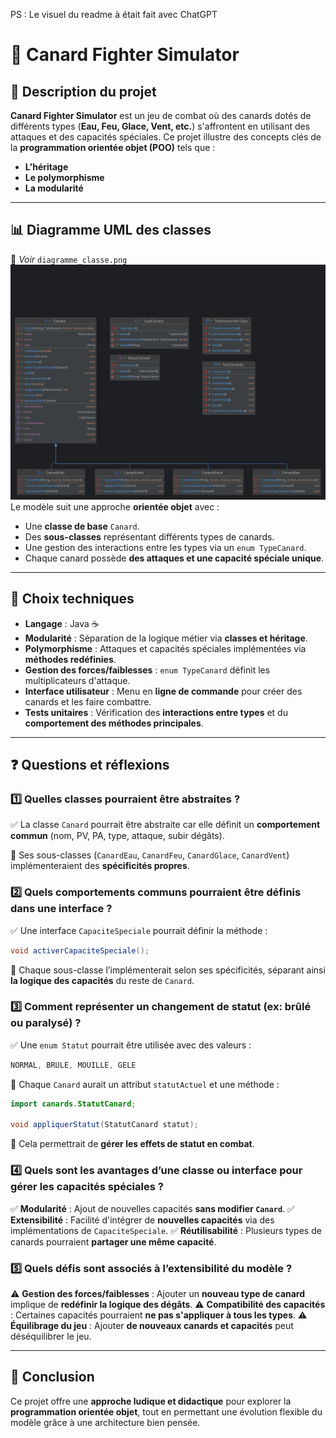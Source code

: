 PS : Le visuel du readme à était fait avec ChatGPT

# 🦆 Canard Fighter Simulator

## 📌 Description du projet

**Canard Fighter Simulator** est un jeu de combat où des canards dotés de différents types (**Eau, Feu, Glace, Vent, etc.**) s'affrontent en utilisant des attaques et des capacités spéciales.
Ce projet illustre des concepts clés de la **programmation orientée objet (POO)** tels que :
- **L'héritage**
- **Le polymorphisme**
- **La modularité**

---

## 📊 Diagramme UML des classes

📌 *Voir* `diagramme_classe.png`
![TestCanards.png](diagramme_classe.png)
Le modèle suit une approche **orientée objet** avec :
- Une **classe de base** `Canard`.
- Des **sous-classes** représentant différents types de canards.
- Une gestion des interactions entre les types via un `enum TypeCanard`.
- Chaque canard possède **des attaques et une capacité spéciale unique**.

---

## 🔧 Choix techniques

- **Langage** : Java ☕
- **Modularité** : Séparation de la logique métier via **classes et héritage**.
- **Polymorphisme** : Attaques et capacités spéciales implémentées via **méthodes redéfinies**.
- **Gestion des forces/faiblesses** : `enum TypeCanard` définit les multiplicateurs d'attaque.
- **Interface utilisateur** : Menu en **ligne de commande** pour créer des canards et les faire combattre.
- **Tests unitaires** : Vérification des **interactions entre types** et du **comportement des méthodes principales**.

---

## ❓ Questions et réflexions

### 1️⃣ Quelles classes pourraient être abstraites ?
✅ La classe `Canard` pourrait être abstraite car elle définit un **comportement commun** (nom, PV, PA, type, attaque, subir dégâts).

🔹 Ses sous-classes (`CanardEau`, `CanardFeu`, `CanardGlace`, `CanardVent`) implémenteraient des **spécificités propres**.

### 2️⃣ Quels comportements communs pourraient être définis dans une interface ?
✅ Une interface `CapaciteSpeciale` pourrait définir la méthode :
```java
void activerCapaciteSpeciale();
```
🔹 Chaque sous-classe l’implémenterait selon ses spécificités, séparant ainsi **la logique des capacités** du reste de `Canard`.

### 3️⃣ Comment représenter un changement de statut (ex: brûlé ou paralysé) ?
✅ Une `enum Statut` pourrait être utilisée avec des valeurs :
```java
NORMAL, BRULE, MOUILLE, GELE
```
🔹 Chaque `Canard` aurait un attribut `statutActuel` et une méthode :

```java
import canards.StatutCanard;

void appliquerStatut(StatutCanard statut);
```
🔹 Cela permettrait de **gérer les effets de statut en combat**.

### 4️⃣ Quels sont les avantages d’une classe ou interface pour gérer les capacités spéciales ?
✅ **Modularité** : Ajout de nouvelles capacités **sans modifier `Canard`**.
✅ **Extensibilité** : Facilité d'intégrer de **nouvelles capacités** via des implémentations de `CapaciteSpeciale`.
✅ **Réutilisabilité** : Plusieurs types de canards pourraient **partager une même capacité**.

### 5️⃣ Quels défis sont associés à l’extensibilité du modèle ?
⚠️ **Gestion des forces/faiblesses** : Ajouter un **nouveau type de canard** implique de **redéfinir la logique des dégâts**.
⚠️ **Compatibilité des capacités** : Certaines capacités pourraient **ne pas s'appliquer à tous les types**.
⚠️ **Équilibrage du jeu** : Ajouter **de nouveaux canards et capacités** peut déséquilibrer le jeu.

---

## 📢 Conclusion
Ce projet offre une **approche ludique et didactique** pour explorer la **programmation orientée objet**, tout en permettant une évolution flexible du modèle grâce à une architecture bien pensée.
